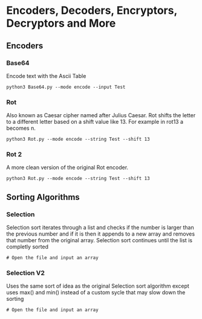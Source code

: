 # Encoders, Decoders, Encryptors, Decryptors and More

## Encoders

### Base64
Encode text with the Ascii Table
```
python3 Base64.py --mode encode --input Test
```

### Rot
Also known as Caesar cipher named after Julius Caesar. Rot shifts the letter to a different letter based on a shift value like 13. For example in rot13 a becomes n.
```
python3 Rot.py --mode encode --string Test --shift 13
```

### Rot 2
A more clean version of the original Rot encoder.
```
python3 Rot.py --mode encode --string Test --shift 13
```


## Sorting Algorithms

### Selection
Selection sort iterates through a list and checks if the number is larger than the previous number and if it is then it appends to a new array and removes that number from the original array. Selection sort continues until the list is completly sorted
```
# Open the file and input an array
```

### Selection V2
Uses the same sort of idea as the original Selection sort algorithm except uses max() and min() instead of a 
custom sycle that may slow down the sorting
```
# Open the file and input an array
```
